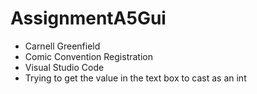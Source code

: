 # AssignmentA5Gui
* Carnell Greenfield
* Comic Convention Registration
* Visual Studio Code
* Trying to get the value in the text box to cast as an int
